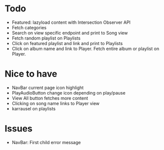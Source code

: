 # Todo
  - Featured: lazyload content with Intersection Observer API
  - Fetch categories
  - Search on view specific endpoint and print to Song view
  - Fetch random playlist on Playlists
  - Click on featured playlist and link and print to Playlists
  - Click on album name and link to Player. Fetch entire album or playlist on Player. 

# Nice to have
  - NavBar current page icon highlight
  - PlayAudioButton change icon depending on play/pause
  - View All button fetches more content
  - Clicking on song name links to Player view
  - karrausel on playlists

# Issues
  - NavBar: First child error message 

